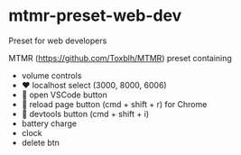 # mtmr-preset-web-dev
Preset for web developers

MTMR (https://github.com/Toxblh/MTMR) preset containing
- volume controls
- ❤️ localhost select (3000, 8000, 6006)
- 💙 open VSCode button
- 💜 reload page button (cmd + shift + r) for Chrome
- 🤍 devtools button (cmd + shift + i)
- battery charge
- clock
- delete btn
